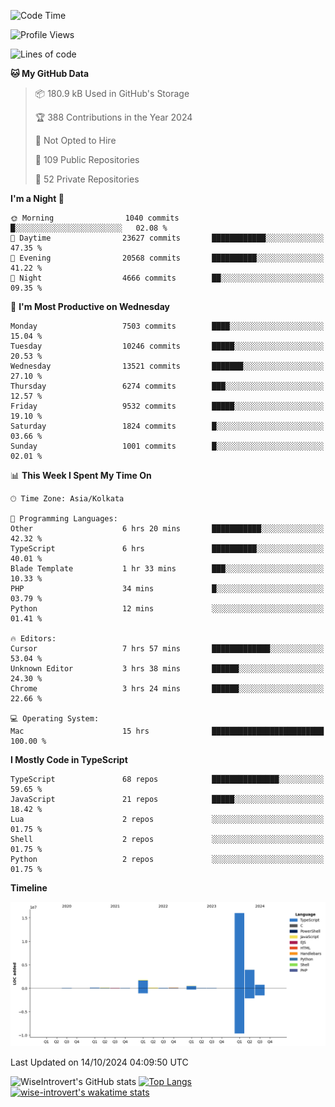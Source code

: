 <!--START_SECTION:waka-->
![Code Time](http://img.shields.io/badge/Code%20Time-1%2C660%20hrs%2025%20mins-blue)

![Profile Views](http://img.shields.io/badge/Profile%20Views-4-blue)

![Lines of code](https://img.shields.io/badge/From%20Hello%20World%20I%27ve%20Written-23.6%20million%20lines%20of%20code-blue)

**🐱 My GitHub Data** 

> 📦 180.9 kB Used in GitHub's Storage 
 > 
> 🏆 388 Contributions in the Year 2024
 > 
> 🚫 Not Opted to Hire
 > 
> 📜 109 Public Repositories 
 > 
> 🔑 52 Private Repositories 
 > 
**I'm a Night 🦉** 

```text
🌞 Morning                1040 commits        █░░░░░░░░░░░░░░░░░░░░░░░░   02.08 % 
🌆 Daytime                23627 commits       ████████████░░░░░░░░░░░░░   47.35 % 
🌃 Evening                20568 commits       ██████████░░░░░░░░░░░░░░░   41.22 % 
🌙 Night                  4666 commits        ██░░░░░░░░░░░░░░░░░░░░░░░   09.35 % 
```
📅 **I'm Most Productive on Wednesday** 

```text
Monday                   7503 commits        ████░░░░░░░░░░░░░░░░░░░░░   15.04 % 
Tuesday                  10246 commits       █████░░░░░░░░░░░░░░░░░░░░   20.53 % 
Wednesday                13521 commits       ███████░░░░░░░░░░░░░░░░░░   27.10 % 
Thursday                 6274 commits        ███░░░░░░░░░░░░░░░░░░░░░░   12.57 % 
Friday                   9532 commits        █████░░░░░░░░░░░░░░░░░░░░   19.10 % 
Saturday                 1824 commits        █░░░░░░░░░░░░░░░░░░░░░░░░   03.66 % 
Sunday                   1001 commits        █░░░░░░░░░░░░░░░░░░░░░░░░   02.01 % 
```


📊 **This Week I Spent My Time On** 

```text
🕑︎ Time Zone: Asia/Kolkata

💬 Programming Languages: 
Other                    6 hrs 20 mins       ███████████░░░░░░░░░░░░░░   42.32 % 
TypeScript               6 hrs               ██████████░░░░░░░░░░░░░░░   40.01 % 
Blade Template           1 hr 33 mins        ███░░░░░░░░░░░░░░░░░░░░░░   10.33 % 
PHP                      34 mins             █░░░░░░░░░░░░░░░░░░░░░░░░   03.79 % 
Python                   12 mins             ░░░░░░░░░░░░░░░░░░░░░░░░░   01.41 % 

🔥 Editors: 
Cursor                   7 hrs 57 mins       █████████████░░░░░░░░░░░░   53.04 % 
Unknown Editor           3 hrs 38 mins       ██████░░░░░░░░░░░░░░░░░░░   24.30 % 
Chrome                   3 hrs 24 mins       ██████░░░░░░░░░░░░░░░░░░░   22.66 % 

💻 Operating System: 
Mac                      15 hrs              █████████████████████████   100.00 % 
```

**I Mostly Code in TypeScript** 

```text
TypeScript               68 repos            ███████████████░░░░░░░░░░   59.65 % 
JavaScript               21 repos            █████░░░░░░░░░░░░░░░░░░░░   18.42 % 
Lua                      2 repos             ░░░░░░░░░░░░░░░░░░░░░░░░░   01.75 % 
Shell                    2 repos             ░░░░░░░░░░░░░░░░░░░░░░░░░   01.75 % 
Python                   2 repos             ░░░░░░░░░░░░░░░░░░░░░░░░░   01.75 % 
```



**Timeline**

![Lines of Code chart](https://raw.githubusercontent.com/wise-introvert/wise-introvert/master/assets/bar_graph.png)


 Last Updated on 14/10/2024 04:09:50 UTC
<!--END_SECTION:waka-->

![WiseIntrovert's GitHub stats](https://github-readme-stats.vercel.app/api?username=wise-introvert&count_private=true&show_icons=true)
[![Top Langs](https://github-readme-stats.vercel.app/api/top-langs/?username=wise-introvert&langs_count=10)](https://github.com/anuraghazra/github-readme-stats)
[![wise-introvert's wakatime stats](https://github-readme-stats.vercel.app/api/wakatime?username=wiseintrovert)](https://github.com/anuraghazra/github-readme-stats)
